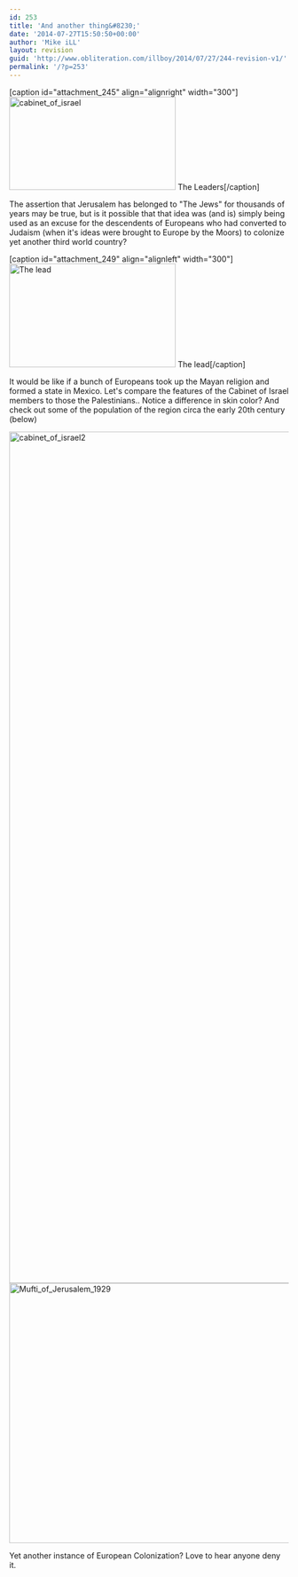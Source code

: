 ```yaml
---
id: 253
title: 'And another thing&#8230;'
date: '2014-07-27T15:50:50+00:00'
author: 'Mike iLL'
layout: revision
guid: 'http://www.obliteration.com/illboy/2014/07/27/244-revision-v1/'
permalink: '/?p=253'
---
```


[caption id="attachment_245" align="alignright" width="300"]<a href="http://www.obliteration.com/illboy/wp-content/uploads/2014/07/cabinet_of_israel.jpg"><img class="size-full wp-image-245" title="The Leaders" alt="cabinet_of_israel" src="http://www.obliteration.com/illboy/wp-content/uploads/2014/07/cabinet_of_israel.jpg" width="300" height="168" /></a> The Leaders[/caption]

The assertion that Jerusalem has belonged to "The Jews" for thousands of years may be true, but is it possible that that idea was (and is) simply being used as an excuse for the descendents of Europeans who had converted to Judaism (when it's ideas were brought to Europe by the Moors) to colonize yet another third world country?

[caption id="attachment_249" align="alignleft" width="300"]<a href="http://www.obliteration.com/illboy/wp-content/uploads/2014/07/israel-palestinian_2717867b.jpg"><img class="size-medium wp-image-249" alt="The lead" src="http://www.obliteration.com/illboy/wp-content/uploads/2014/07/israel-palestinian_2717867b-300x187.jpg" width="300" height="187" /></a> The lead[/caption]

It would be like if a bunch of Europeans took up the Mayan religion and formed a state in Mexico. Let's compare the features of the Cabinet of Israel members to those the Palestinians.. Notice a difference in skin color? And check out some of the population of the region circa the early 20th century (below)

<a href="http://www.obliteration.com/illboy/wp-content/uploads/2014/07/cabinet_of_israel2.jpg"><img class="alignright size-full wp-image-246" alt="cabinet_of_israel2" src="http://www.obliteration.com/illboy/wp-content/uploads/2014/07/cabinet_of_israel2.jpg" width="2048" height="1536" /></a> <a href="http://www.obliteration.com/illboy/wp-content/uploads/2014/07/Mufti_of_Jerusalem_1929.jpg"><img class="alignleft size-full wp-image-247" alt="Mufti_of_Jerusalem_1929" src="http://www.obliteration.com/illboy/wp-content/uploads/2014/07/Mufti_of_Jerusalem_1929.jpg" width="640" height="469" /></a>

Yet another instance of European Colonization? Love to hear anyone deny it.

&nbsp;